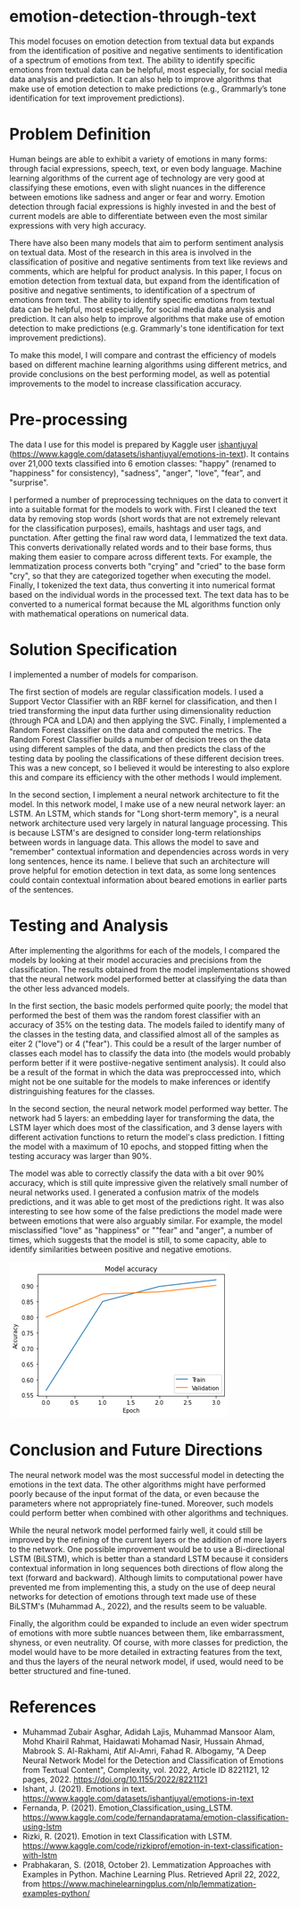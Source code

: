# emotion-detection-through-text
This model focuses on emotion detection from textual data but expands from the identification of positive and negative sentiments to identification of a spectrum of emotions from text. The ability to identify specific emotions from textual data can be helpful, most especially, for social media data analysis and prediction. It can also help to improve algorithms that make use of emotion detection to make predictions (e.g., Grammarly’s tone identification for text improvement predictions).


# Problem Definition
Human beings are able to exhibit a variety of emotions in many forms: through facial expressions, speech, text, or even body language. Machine learning algorithms of the current age of technology are very good at classifying these emotions, even with slight nuances in the difference between emotions like sadness and anger or fear and worry. Emotion detection through facial expressions is highly invested in and the best of current models are able to differentiate between even the most similar expressions with very high accuracy. 

There have also been many models that aim to perform sentiment analysis on textual data. Most of the research in this area is involved in the classification of positive and negative sentiments from text like reviews and comments, which are helpful for product analysis. In this paper, I focus on emotion detection from textual data, but expand from the identification of positive and negative sentiments, to identification of a spectrum of emotions from text. The ability to identify specific emotions from textual data can be helpful, most especially, for social media data analysis and prediction. It can also help to improve algorithms that make use of emotion detection to make predictions (e.g. Grammarly's tone identification for text improvement predictions). 

To make this model, I will compare and contrast the efficiency of models based on different machine learning algorithms using different metrics, and provide conclusions on the best performing model, as well as potential improvements to the model to increase classification accuracy.

# Pre-processing
The data I use for this model is prepared by Kaggle user [ishantjuyal](https://www.kaggle.com/ishantjuyal) (https://www.kaggle.com/datasets/ishantjuyal/emotions-in-text). It contains over 21,000 texts classified into 6 emotion classes: "happy" (renamed to "happiness" for consistency), "sadness", "anger", "love", "fear", and "surprise". 

I performed a number of preprocessing techniques on the data to convert it into a suitable format for the models to work with. First I cleaned the text data by removing stop words (short words that are not extremely relevant for the classification purposes), emails, hashtags and user tags, and punctation. After getting the final raw word data, I lemmatized the text data. This converts derivationally related words and to their base forms, thus making them easier to compare across different texts. For example, the lemmatization process converts both "crying" and "cried" to the base form "cry", so that they are categorized together when executing the model. Finally, I tokenized the text data, thus converting it into numerical format based on the individual words in the processed text. The text data has to be converted to a numerical format because the ML algorithms function only with mathematical operations on numerical data. 

# Solution Specification
I implemented a number of models for comparison. 

The first section of models are regular classification models. I used a Support Vector Classifier with an RBF kernel for classification, and then I tried transforming the input data further using dimensionality reduction (through PCA and LDA) and then applying the SVC. Finally, I implemented a Random Forest classifier on the data and computed the metrics. The Random Forest Classifier builds a number of decision trees on the data using different samples of the data, and then predicts the class of the testing data by pooling the classifications of these different decision trees. This was a new concept, so I believed it would be interesting to also explore this and compare its efficiency with the other methods I would implement. 

In the second section, I implement a neural network architecture to fit the model. In this network model, I make use of a new neural network layer: an LSTM. An LSTM, which stands for "Long short-term memory", is a neural network architecture used very largely in natural language processing. This is because LSTM's are designed to consider long-term relationships between words in language data. This allows the model to save and "remember" contextual information and dependencies across words in very long sentences, hence its name. I believe that such an architecture will prove helpful for emotion detection in text data, as some long sentences could contain contextual information about beared emotions in earlier parts of the sentences. 

# Testing and Analysis
After implementing the algorithms for each of the models, I compared the models by looking at their model accuracies and precisions from the classification. The results obtained from the model implementations showed that the neural network model performed better at classifying the data than the other less advanced models.

In the first section, the basic models performed quite poorly; the model that performed the best of them was the random forest classifier with an accuracy of 35% on the testing data. The models failed to identify many of the classes in the testing data, and classified almost all of the samples as eiter 2 ("love") or 4 ("fear"). This could be a result of the larger number of classes each model has to classify the data into (the models would probably perform better if it were postiive-negative sentiment analysis). It could also be a result of the format in which the data was preproccessed into, which might not be one suitable for the models to make inferences or identify distringuishing features for the classes. 

In the second section, the neural network model performed way better. The network had 5 layers: an embedding layer for transforming the data, the LSTM layer which does most of the classification, and 3 dense layers with different activation functions to return the model's class prediction. I fitting the model with a maximum of 10 epochs, and stopped fitting when the testing accuracy was larger than 90%.

The model was able to correctly classify the data with a bit over 90% accuracy, which is still quite impressive given the relatively small number of neural networks used. I generated a confusion matrix of the models predictions, and it was able to get most of the predictions right. It was also interesting to see how some of the false predictions the model made were between emotions that were also arguably similar. For example, the model misclassified "love" as "happiness" or ""fear" and "anger", a number of times, which suggests that the model is still, to some capacity, able to identify similarities between positive and negative emotions.

!["Model Performance"](output.png)

# Conclusion and Future Directions
The neural network model was the most successful model in detecting the emotions in the text data. The other algorithms might have performed poorly because of the input format of the data, or even because the parameters where not appropriately fine-tuned. Moreover, such models could perform better when combined with other algorithms and techniques. 

While the neural network model performed fairly well, it could still be improved by the refining of the current layers or the addition of more layers to the network. One possible improvement would be to use a Bi-directional LSTM (BiLSTM), which is better than a standard LSTM because it considers contextual information in long sequences both directions of flow along the text (forward and backward). Although limits to computational power have prevented me from implementing this, a study on the use of deep neural networks for detection of emotions through text made use of these BiLSTM's (Muhammad A., 2022), and the results seem to be valuable.

Finally, the algorithm could be expanded to include an even wider spectrum of emotions with more subtle nuances between them, like embarrassment, shyness, or even neutrality. Of course, with more classes for prediction, the model would have to be more detailed in extracting features from the text, and thus the layers of the neural network model, if used, would need to be better structured and fine-tuned. 

# References
- Muhammad Zubair Asghar, Adidah Lajis, Muhammad Mansoor Alam, Mohd Khairil Rahmat, Haidawati Mohamad Nasir, Hussain Ahmad, Mabrook S. Al-Rakhami, Atif Al-Amri, Fahad R. Albogamy, "A Deep Neural Network Model for the Detection and Classification of Emotions from Textual Content", Complexity, vol. 2022, Article ID 8221121, 12 pages, 2022. https://doi.org/10.1155/2022/8221121
- Ishant, J. (2021). Emotions in text. https://www.kaggle.com/datasets/ishantjuyal/emotions-in-text
- Fernanda, P. (2021). Emotion_Classification_using_LSTM. https://www.kaggle.com/code/fernandapratama/emotion-classification-using-lstm
- Rizki, R. (2021). Emotion in text Classification with LSTM. https://www.kaggle.com/code/rizkiprof/emotion-in-text-classification-with-lstm
- Prabhakaran, S. (2018, October 2). Lemmatization Approaches with Examples in Python. Machine Learning Plus. Retrieved April 22, 2022, from https://www.machinelearningplus.com/nlp/lemmatization-examples-python/

